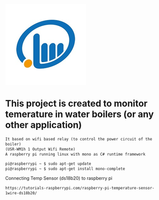 ![alt text](https://github.com/artiomle/lonhand-new/blob/master/lonhand-logo.jpg)
# This project is created to monitor temerature in water boilers (or any other application)
    It based on wifi based relay (to control the power circuit of the boiler)
    (USR-WM1h 1 Output Wifi Remote)
    A raspberry pi running linux with mono as C# runtime framework 
   ``` 
   pi@raspberrypi ~ $ sudo apt-get update
   pi@raspberrypi ~ $ sudo apt-get install mono-complete
   ```
   
 Connecting Temp Sensor (ds18b20) to raspberry pi
   ```
   https://tutorials-raspberrypi.com/raspberry-pi-temperature-sensor-1wire-ds18b20/
   ```
